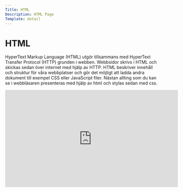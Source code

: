```yaml
---
Title: HTML
Description: HTML Page
Template: detail
---
```

# HTML
HyperText Markup Language (HTML) utgör tillsammans med HyperText Transfer Protocol (HTTP) grunden i webben. Webbsidor skrivs i HTML och skickas sedan över internet med hjälp av HTTP.
HTML beskriver innehåll och struktur för våra webbplatser och gör det möjligt att ladda andra dokument till exempel CSS eller JavaScript filer. Nästan allting som du kan se i webbläsaren presenteras med hjälp av html och stylas sedan med css.



<iframe width="560" height="315" src="https://www.youtube.com/embed/salY_Sm6mv4?si=vav524cF8CpcNW7O" title="YouTube video player" frameborder="0" allow="accelerometer; autoplay; clipboard-write; encrypted-media; gyroscope; picture-in-picture" allowfullscreen></iframe>
